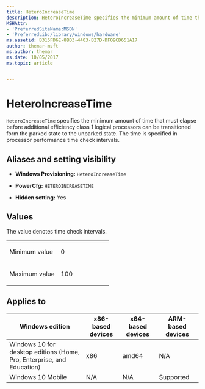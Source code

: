 ```yaml
---
title: HeteroIncreaseTime
description: HeteroIncreaseTime specifies the minimum amount of time that must elapse before additional efficiency class 1 logical processors can be transitioned form the parked state to the unparked state.
MSHAttr:
- 'PreferredSiteName:MSDN'
- 'PreferredLib:/library/windows/hardware'
ms.assetid: B315FD6E-8BD3-4403-B27D-DF09CD651A17
author: themar-msft
ms.author: themar
ms.date: 10/05/2017
ms.topic: article


---
```


# HeteroIncreaseTime


`HeteroIncreaseTime` specifies the minimum amount of time that must elapse before additional efficiency class 1 logical processors can be transitioned form the parked state to the unparked state. The time is specified in processor performance time check intervals.

## <span id="Aliases_and_setting_visibility"></span><span id="aliases_and_setting_visibility"></span><span id="ALIASES_AND_SETTING_VISIBILITY"></span>Aliases and setting visibility


-   **Windows Provisioning:** `HeteroIncreaseTime`

-   **PowerCfg:** `HETEROINCREASETIME`

-   **Hidden setting:** Yes

## <span id="Values"></span><span id="values"></span><span id="VALUES"></span>Values


The value denotes time check intervals.

<table>
<colgroup>
<col width="50%" />
<col width="50%" />
</colgroup>
<tbody>
<tr class="odd">
<td><p>Minimum value</p></td>
<td><p>0</p></td>
</tr>
<tr class="even">
<td><p>Maximum value</p></td>
<td><p>100</p></td>
</tr>
</tbody>
</table>

 

## <span id="Applies_to"></span><span id="applies_to"></span><span id="APPLIES_TO"></span>Applies to


| Windows edition                                                        | x86-based devices | x64-based devices | ARM-based devices |
|------------------------------------------------------------------------|-------------------|-------------------|-------------------|
| Windows 10 for desktop editions (Home, Pro, Enterprise, and Education) | x86               | amd64             | N/A               |
| Windows 10 Mobile                                                      | N/A               | N/A               | Supported         |
